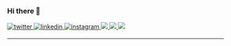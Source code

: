 ### Hi there 👋

<a href="https://twitter.com/emrecellebi" target="_blank">
<img src=https://img.shields.io/badge/twitter-%2300acee.svg?&style=for-the-badge&logo=twitter&logoColor=white alt=twitter style="margin-bottom: 5px;" />
</a>

<a href="https://linkedin.com/in/emrecellebi" target="_blank">
<img src=https://img.shields.io/badge/linkedin-%231E77B5.svg?&style=for-the-badge&logo=linkedin&logoColor=white alt=linkedin style="margin-bottom: 5px;" />
</a>

<a href="https://instagram.com/emrecellebi" target="_blank">
<img src=https://img.shields.io/badge/instagram-%23000000.svg?&style=for-the-badge&logo=instagram&logoColor=white alt=instagram style="margin-bottom: 5px;" />
</a>

<!--<a href="https://www.youtube.com/@emrecellebi" target="_blank">
<img src=https://img.shields.io/badge/youtube-%23EE4831.svg?&style=for-the-badge&logo=youtube&logoColor=white alt=youtube style="margin-bottom: 5px;" />
</a>-->

<a href="https://tiktok.com/@emrecellebi">
<img src="https://img.shields.io/badge/TikTok-000000?style=for-the-badge&logo=tiktok&logoColor=white style="margin-bottom: 5px;" />
</a>

<a href="https://discord.gg/ykHSqfQ">
<img src="https://img.shields.io/badge/Discord-7289DA?style=for-the-badge&logo=discord&logoColor=white style="margin-bottom: 5px;" />
</a>

<a href="https://twitch.tv/emrecellebi">
<img src="https://img.shields.io/badge/Twitch-9146FF?style=for-the-badge&logo=twitch&logoColor=white style="margin-bottom: 5px;" />
</a>

---

<p align="center">
    <a href="#">
        <img title="" src="https://github-readme-stats.vercel.app/api?username=emrecellebi&theme=onedark&show_icons=true&hide_border=false&count_private=false"/>
    </a>
</p>

<p align="center">
    <a href="#">
        <img title="" src="https://github-readme-streak-stats.herokuapp.com?user=emrecellebi&theme=onedark"/>
    </a>
</p>

<p align="center">
    <a href="#">
        <img title="" src="https://github-readme-stats.vercel.app/api/top-langs/?username=emrecellebi&theme=onedark&show_icons=true&hide_border=false&layout=compact"/>
    </a>
</p>


<!--
**emrecellebi/emrecellebi** is a ✨ _special_ ✨ repository because its `README.md` (this file) appears on your GitHub profile.

Here are some ideas to get you started:

- 🔭 I’m currently working on ...
- 🌱 I’m currently learning ...
- 👯 I’m looking to collaborate on ...
- 🤔 I’m looking for help with ...
- 💬 Ask me about ...
- 📫 How to reach me: ...
- 😄 Pronouns: ...
- ⚡ Fun fact: ...
-->
